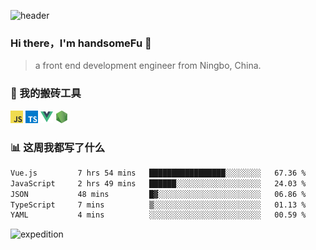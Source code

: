 ![header](https://raw.githubusercontent.com/fzq1998/fzq1998/master/header.png)

### Hi there，I'm handsomeFu 👋

> a front end development engineer from Ningbo, China.

### 🔧 我的搬砖工具
<code><img height="20" src="https://raw.githubusercontent.com/github/explore/80688e429a7d4ef2fca1e82350fe8e3517d3494d/topics/javascript/javascript.png" alt="javascript"></code>
<code><img height="20" src="https://raw.githubusercontent.com/github/explore/80688e429a7d4ef2fca1e82350fe8e3517d3494d/topics/typescript/typescript.png" alt="typescript"></code>
<code><img height="20" src="https://raw.githubusercontent.com/github/explore/80688e429a7d4ef2fca1e82350fe8e3517d3494d/topics/vue/vue.png" alt="vue"></code>
<code><img height="20" src="https://raw.githubusercontent.com/github/explore/80688e429a7d4ef2fca1e82350fe8e3517d3494d/topics/nodejs/nodejs.png" alt="nodejs"></code>



### 📊 这周我都写了什么
<!--START_SECTION:waka-->

```txt
Vue.js         7 hrs 54 mins   █████████████████░░░░░░░░   67.36 %
JavaScript     2 hrs 49 mins   ██████░░░░░░░░░░░░░░░░░░░   24.03 %
JSON           48 mins         █▓░░░░░░░░░░░░░░░░░░░░░░░   06.86 %
TypeScript     7 mins          ▒░░░░░░░░░░░░░░░░░░░░░░░░   01.13 %
YAML           4 mins          ░░░░░░░░░░░░░░░░░░░░░░░░░   00.59 %
```

<!--END_SECTION:waka-->


![expedition](https://raw.githubusercontent.com/fzq1998/fzq1998/master/expedition.gif)

